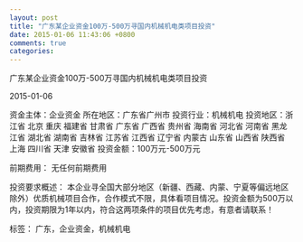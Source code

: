 ```yaml
---
layout: post
title: "广东某企业资金100万-500万寻国内机械机电类项目投资"
date: 2015-01-06 11:43:06 +0800
comments: true
categories: 
---
```

广东某企业资金100万-500万寻国内机械机电类项目投资



2015-01-06

资金主体：企业资金
所在地区：广东省广州市
投资行业：机械机电
投资地区：浙江省 北京 重庆 福建省 甘肃省 广东省 广西省 贵州省 海南省 河北省 河南省 黑龙江省 湖北省 湖南省 吉林省 江苏省 江西省 辽宁省 内蒙古 山东省 山西省 陕西省 上海 四川省 天津 安徽省
投资金额：100万元-500万元

前期费用：
无任何前期费用

投资要求概述：
本企业寻全国大部分地区（新疆、西藏、内蒙、宁夏等偏远地区除外）优质机械项目合作，合作模式不限，具体看项目情况。投资金额为500万以内，投资期限为1年以内，符合这两项条件的项目优先考虑，有意者请联系！

标签：
广东，企业资金，机械机电

